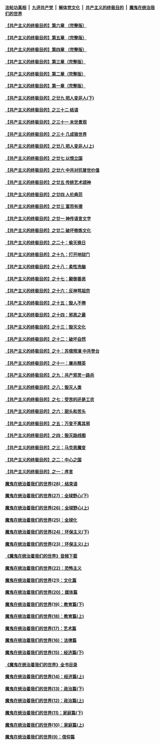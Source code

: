 ####  [法轮功真相](../../../../basic/blob/master/README.md?t=03110227) &nbsp;|&nbsp; [九评共产党](../../../../9ping.md/blob/master/README.md?t=03110227) &nbsp;|&nbsp; [解体党文化](../../../../jtdwh.md/blob/master/README.md?t=03110227)  &nbsp;|&nbsp; [共产主义的终极目的](../../../../gczydzjmd.md/blob/master/README.md?t=03110227) &nbsp;|&nbsp; [魔鬼在统治我们的世界](../../../../mgztzwmdsj.md/blob/master/README.md?t=03110227) 

#### [【共产主义的终极目的】第六章 （完整版）](../pages/nsc422/n11428913.md?t=03110227) 

#### [【共产主义的终极目的】第五章 （完整版）](../pages/nsc422/n11428912.md?t=03110227) 

#### [【共产主义的终极目的】第四章 （完整版）](../pages/nsc422/n11428907.md?t=03110227) 

#### [【共产主义的终极目的】第三章（完整版）](../pages/nsc422/n11428848.md?t=03110227) 

#### [【共产主义的终极目的】第二章（完整版）](../pages/nsc422/n11428831.md?t=03110227) 

#### [【共产主义的终极目的】第一章（完整版）](../pages/nsc422/n11417651.md?t=03110227) 

#### [【共产主义的终极目的】之廿九 把人变非人(下)](../pages/nsc422/n11344140.md?t=03110227) 

#### [【共产主义的终极目的】之三十二 结语](../pages/nsc422/n11360535.md?t=03110227) 

#### [【共产主义的终极目的】之三十一 末世景观](../pages/nsc422/n11351129.md?t=03110227) 

#### [【共产主义的终极目的】之三十 几成狼世界](../pages/nsc422/n11348280.md?t=03110227) 

#### [【共产主义的终极目的】之廿八 把人变非人(上)](../pages/nsc422/n11340492.md?t=03110227) 

#### [【共产主义的终极目的】之廿七 以恨立国](../pages/nsc422/n11336944.md?t=03110227) 

#### [【共产主义的终极目的】之廿六 中共对抗普世价值](../pages/nsc422/n11324785.md?t=03110227) 

#### [【共产主义的终极目的】之廿五 传统艺术颂神](../pages/nsc422/n11296396.md?t=03110227) 

#### [【共产主义的终极目的】之廿四 人伦典范](../pages/nsc422/n11296397.md?t=03110227) 

#### [【共产主义的终极目的】之廿三 富而有德](../pages/nsc422/n11283598.md?t=03110227) 

#### [【共产主义的终极目的】之廿一 神传语言文字](../pages/nsc422/n11263265.md?t=03110227) 

#### [【共产主义的终极目的】之廿二 破坏修炼文化](../pages/nsc422/n11245728.md?t=03110227) 

#### [【共产主义的终极目的】之二十：偷天换日](../pages/nsc422/n11238846.md?t=03110227) 

#### [【共产主义的终极目的】之十九：打开地狱门](../pages/nsc422/n11206376.md?t=03110227) 

#### [【共产主义的终极目的】之十八：柔性洗脑](../pages/nsc422/n11199994.md?t=03110227) 

#### [【共产主义的终极目的】之十七：颠倒善恶](../pages/nsc422/n11179782.md?t=03110227) 

#### [【共产主义的终极目的】之十六：反神骂祖宗](../pages/nsc422/n11166798.md?t=03110227) 

#### [【共产主义的终极目的】之十五：毁人不倦](../pages/nsc422/n11166792.md?t=03110227) 

#### [【共产主义的终极目的】之十四：邪恶之最](../pages/nsc422/n11150249.md?t=03110227) 

#### [【共产主义的终极目的】之十三：毁灭文化](../pages/nsc422/n11135227.md?t=03110227) 

#### [【共产主义的终极目的】之十二：破坏自然](../pages/nsc422/n11135214.md?t=03110227) 

#### [【共产主义的终极目的】之十：苏俄预演 中共登台](../pages/nsc422/n11118424.md?t=03110227) 

#### [【共产主义的终极目的】之十一：屠杀精英](../pages/nsc422/n11118442.md?t=03110227) 

#### [【共产主义的终极目的】之九：共产邪灵一路杀](../pages/nsc422/n11114139.md?t=03110227) 

#### [【共产主义的终极目的】之八：毁灭人类](../pages/nsc422/n11108503.md?t=03110227) 

#### [【共产主义的终极目的】之七：受苦的还是工农](../pages/nsc422/n11101809.md?t=03110227) 

#### [【共产主义的终极目的】之六：甜头和苦头](../pages/nsc422/n11096971.md?t=03110227) 

#### [【共产主义的终极目的】之五：万变不离其邪](../pages/nsc422/n11091285.md?t=03110227) 

#### [【共产主义的终极目的】之四：毁灭路线图](../pages/nsc422/n11086284.md?t=03110227) 

#### [【共产主义的终极目的】之三：马克思魔变](../pages/nsc422/n11061941.md?t=03110227) 

#### [【共产主义的终极目的】之二：中心之国](../pages/nsc422/n11047728.md?t=03110227) 

#### [【共产主义的终极目的】之一：序言](../pages/nsc422/n11086077.md?t=03110227) 

#### [魔鬼在统治着我们的世界(28)：结束语](../pages/nsc422/n10936246.md?t=03110227) 

#### [魔鬼在统治着我们的世界(27)：全球野心(下)](../pages/nsc422/n10928319.md?t=03110227) 

#### [魔鬼在统治着我们的世界(26)：全球野心(上)](../pages/nsc422/n10900318.md?t=03110227) 

#### [魔鬼在统治着我们的世界(25)：全球化](../pages/nsc422/n10788205.md?t=03110227) 

#### [魔鬼在统治着我们的世界(24)：环保主义(下)](../pages/nsc422/n10695307.md?t=03110227) 

#### [魔鬼在统治着我们的世界(23)：环保主义(上)](../pages/nsc422/n10688613.md?t=03110227) 

#### [《魔鬼在统治着我们的世界》音频下载](../pages/nsc422/n10635553.md?t=03110227) 

#### [魔鬼在统治着我们的世界(22)：恐怖主义](../pages/nsc422/n10614727.md?t=03110227) 

#### [魔鬼在统治着我们的世界(21)：文化篇](../pages/nsc422/n10597706.md?t=03110227) 

#### [魔鬼在统治着我们的世界(20)：媒体篇](../pages/nsc422/n10586579.md?t=03110227) 

#### [魔鬼在统治着我们的世界(19)：教育篇(下)](../pages/nsc422/n10564808.md?t=03110227) 

#### [魔鬼在统治着我们的世界(18)：教育篇(上)](../pages/nsc422/n10526970.md?t=03110227) 

#### [魔鬼在统治着我们的世界(17)：艺术篇](../pages/nsc422/n10499093.md?t=03110227) 

#### [魔鬼在统治着我们的世界(16)：法律篇](../pages/nsc422/n10485969.md?t=03110227) 

#### [魔鬼在统治着我们的世界(15)：经济篇(下)](../pages/nsc422/n10469975.md?t=03110227) 

#### [《魔鬼在统治着我们的世界》全书目录](../pages/nsc422/n10464261.md?t=03110227) 

#### [魔鬼在统治着我们的世界(14)：经济篇(上)](../pages/nsc422/n10457370.md?t=03110227) 

#### [魔鬼在统治着我们的世界(13)：政治篇(下)](../pages/nsc422/n10448270.md?t=03110227) 

#### [魔鬼在统治着我们的世界(12)：政治篇(上)](../pages/nsc422/n10444576.md?t=03110227) 

#### [魔鬼在统治着我们的世界(11)：家庭篇(下)](../pages/nsc422/n10440961.md?t=03110227) 

#### [魔鬼在统治着我们的世界(10)：家庭篇(上)](../pages/nsc422/n10435448.md?t=03110227) 

#### [魔鬼在统治着我们的世界(9)：信仰篇](../pages/nsc422/n10432159.md?t=03110227) 

